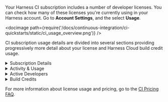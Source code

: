 Your Harness CI subscription includes a number of developer licenses. You can check how many of these licenses you're currently using in your Harness account. Go to **Account Settings**, and the select **Usage**.

<!-- ![](/docs/continuous-integration/ci-quickstarts/static/ci_usage_overview.png) -->

<docimage path={require('/docs/continuous-integration/ci-quickstarts/static/ci_usage_overview.png')} />

CI subscription usage details are divided into several sections providing progressively more detail about your license and Harness Cloud build credit usage.

<details>
<summary>Subscription Details</summary>

This section includes the following details:

* Account name
* Plan type
* Number of developer licenses
* Subscription expiration date

<!-- ![](/docs/continuous-integration/ci-quickstarts/static/ci_usage_subscr_details.png) -->

<docimage path={require('/docs/continuous-integration/ci-quickstarts/static/ci_usage_subscr_details.png')} />

</details>

<details>
<summary>Activity & Usage</summary>

This section shows the number of current active developers against the total number of licenses.

An active developer is an active codebase committer observed in the builds managed by Harness CI over the last 30 days.

<!-- ![](/docs/continuous-integration/ci-quickstarts/static/ci_usage_plansummary_onetile.png) -->

<docimage path={require('/docs/continuous-integration/ci-quickstarts/static/ci_usage_plansummary_onetile.png')} />

It also shows your remaining Harness Cloud build credits balance.

![](/docs/continuous-integration/ci-quickstarts/static/ci_usage_plansummary.png)

</details>

<details>
<summary>Active Developers</summary>

In this section, you can drill down into license usage data for active developers. An active developer is an active codebase committer observed in the builds managed by Harness CI each month.

The **Breakdown** tab shows a breakdown of license usage.

<!-- ![](/docs/continuous-integration/ci-quickstarts/static/ci_usage_devs_breakdown.png) -->

<docimage path={require('/docs/continuous-integration/ci-quickstarts/static/ci_usage_devs_breakdown.png')} />

The **Trend** tab shows license usage trends over time, including:

* Peak license usage in the current month.
* Total license limit for your subscription.
* Over use.

<!-- ![](/docs/continuous-integration/ci-quickstarts/static/ci_usage_dev_trend.png) -->

<docimage path={require('/docs/continuous-integration/ci-quickstarts/static/ci_usage_dev_trend.png')} />

:::info Over use

Over use indicates when the number of active developers exceeded the number of licenses for your plan.<!-- While occasional, minor over use may be permitted, this privilege is not unlimited. --> Chronic over use indicates that you need to raise the number of developer licenses on your account.

:::

</details>

<details>
<summary>Build Credits</summary>

In this section, you can drill down into Harness Cloud build credit usage data, including:

* **Available Credits:** Current balance of credits remaining to use.
* **Used Credits:** Credits consumed during the active credit period.
   * The active credit period is the time between the **Start Date** and **Expiry Date** for your oldest unexpired credits.
   * For free accounts, the credit balance resets at the end of every calendar month. Your **Start Date** is the first of the month. Your **Expiry Date** is the end of the month.
   * If you purchased additional credits that haven't yet expired, the **Start Date** for **Used Credits** is the date that you purchased the additional credits, and the active credit period covers the lifetime of your purchased credits. For example, if you purchase credits in January that last for six months, **Used Credits** tracks credit usage from January through July, when your purchased credits expire. Therefore, **Used Credits** would include both your monthly free credits and additional purchased credits.
* **Next Expiry Date:** The next upcoming credit expiration date.
* **Start Date:** The date on which a block of credits were applied to your account.
* **Expiry Date:** The date on which a block of credits expires.
* **Entitlement:** The number of credits allotted to your account on a particular **Start Date**.
   * All plans received 2000 free credits each month.
   * If you have a paid plan, you can see information about both free and paid credits.

<!-- ![](/docs/continuous-integration/ci-quickstarts/static/ci_usage_build_credits.png) -->

<docimage path={require('/docs/continuous-integration/ci-quickstarts/static/ci_usage_build_credits.png')} />

These statistics update when builds finish running. It doesn't reflect usage of builds in progress.

</details>

For more information about license usage and pricing, go to the [CI Pricing FAQ](https://www.harness.io/pricing?module=ci#:~:text=an%20Add%2Don-,Pricing%20FAQ,-How%20is%20Harness).
